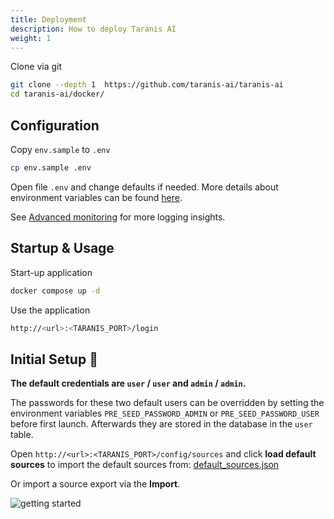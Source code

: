 ```yaml
---
title: Deployment
description: How to deploy Taranis AI
weight: 1
---
```



Clone via git

```bash
git clone --depth 1  https://github.com/taranis-ai/taranis-ai
cd taranis-ai/docker/
```

## Configuration

Copy `env.sample` to `.env`

```bash
cp env.sample .env
```

Open file `.env` and change defaults if needed. More details about environment variables can be found [here](https://github.com/taranis-ai/taranis-ai/blob/master/docker/README.md).

See [Advanced monitoring](./advanced-monitoring.md) for more logging insights.

## Startup & Usage

Start-up application

```bash
docker compose up -d
```

Use the application

```bash
http://<url>:<TARANIS_PORT>/login
```

## Initial Setup 👤

**The default credentials are `user` / `user` and `admin` / `admin`.**

The passwords for these two default users can be overridden by setting the environment variables `PRE_SEED_PASSWORD_ADMIN` or `PRE_SEED_PASSWORD_USER` before first launch.
Afterwards they are stored in the database in the `user` table.

Open `http://<url>:<TARANIS_PORT>/config/sources` and click **load default sources** to import the default sources from: [default_sources.json](https://github.com/taranis-ai/taranis-ai/blob/master/src/gui/public/default_sources.json)

Or import a source export via the **Import**.

![getting started](/docs/getting-started.png)
